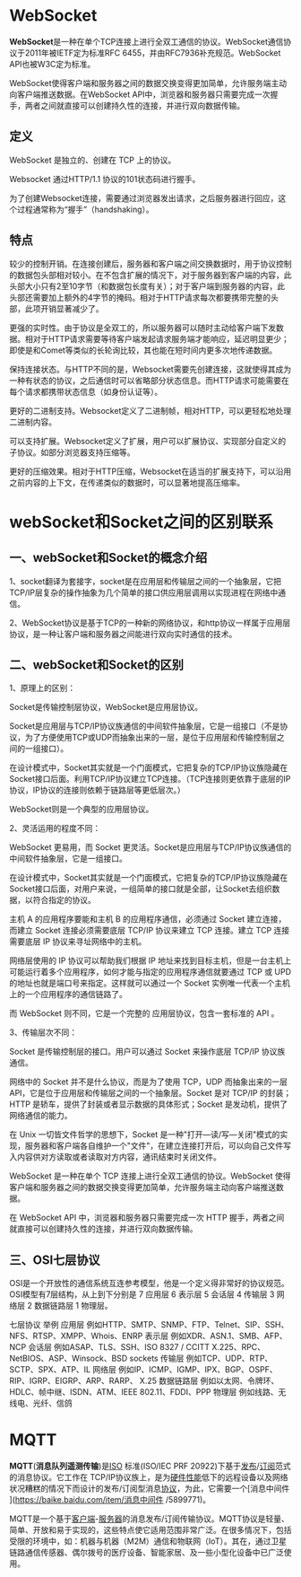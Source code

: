 # WebSocket

**WebSocket**是一种在单个TCP连接上进行全双工通信的协议。WebSocket通信协议于2011年被IETF定为标准RFC 6455，并由RFC7936补充规范。WebSocket API也被W3C定为标准。

WebSocket使得客户端和服务器之间的数据交换变得更加简单，允许服务端主动向客户端推送数据。在WebSocket API中，浏览器和服务器只需要完成一次握手，两者之间就直接可以创建持久性的连接，并进行双向数据传输。

## 定义

WebSocket 是独立的、创建在 TCP 上的协议。

Websocket 通过HTTP/1.1 协议的101状态码进行握手。

为了创建Websocket连接，需要通过浏览器发出请求，之后服务器进行回应，这个过程通常称为“握手”（handshaking）。

## 特点

较少的控制开销。在连接创建后，服务器和客户端之间交换数据时，用于协议控制的数据包头部相对较小。在不包含扩展的情况下，对于服务器到客户端的内容，此头部大小只有2至10字节（和数据包长度有关）；对于客户端到服务器的内容，此头部还需要加上额外的4字节的掩码。相对于HTTP请求每次都要携带完整的头部，此项开销显著减少了。

更强的实时性。由于协议是全双工的，所以服务器可以随时主动给客户端下发数据。相对于HTTP请求需要等待客户端发起请求服务端才能响应，延迟明显更少；即使是和Comet等类似的长轮询比较，其也能在短时间内更多次地传递数据。

保持连接状态。与HTTP不同的是，Websocket需要先创建连接，这就使得其成为一种有状态的协议，之后通信时可以省略部分状态信息。而HTTP请求可能需要在每个请求都携带状态信息（如身份认证等）。

更好的二进制支持。Websocket定义了二进制帧，相对HTTP，可以更轻松地处理二进制内容。

可以支持扩展。Websocket定义了扩展，用户可以扩展协议、实现部分自定义的子协议。如部分浏览器支持压缩等。

更好的压缩效果。相对于HTTP压缩，Websocket在适当的扩展支持下，可以沿用之前内容的上下文，在传递类似的数据时，可以显著地提高压缩率。

# webSocket和Socket之间的区别联系

## 一、webSocket和Socket的概念介绍

1、socket翻译为套接字，socket是在应用层和传输层之间的一个抽象层，它把TCP/IP层复杂的操作抽象为几个简单的接口供应用层调用以实现进程在网络中通信。

2、WebSocket协议是基于TCP的一种新的网络协议，和http协议一样属于应用层协议，是一种让客户端和服务器之间能进行双向实时通信的技术。

## 二、webSocket和Socket的区别

1、原理上的区别：

Socket是传输控制层协议，WebSocket是应用层协议。

Socket是应用层与TCP/IP协议族通信的中间软件抽象层，它是一组接口（不是协议，为了方便使用TCP或UDP而抽象出来的一层，是位于应用层和传输控制层之间的一组接口）。

在设计模式中，Socket其实就是一个门面模式，它把复杂的TCP/IP协议族隐藏在Socket接口后面。利用TCP/IP协议建立TCP连接。（TCP连接则更依靠于底层的IP协议，IP协议的连接则依赖于链路层等更低层次。）

WebSocket则是一个典型的应用层协议。

2、灵活运用的程度不同：

WebSocket 更易用，而 Socket 更灵活。Socket是应用层与TCP/IP协议族通信的中间软件抽象层，它是一组接口。

在设计模式中，Socket其实就是一个门面模式，它把复杂的TCP/IP协议族隐藏在Socket接口后面，对用户来说，一组简单的接口就是全部，让Socket去组织数据，以符合指定的协议。

主机 A 的应用程序要能和主机 B 的应用程序通信，必须通过 Socket 建立连接，而建立 Socket 连接必须需要底层 TCP/IP 协议来建立 TCP 连接。建立 TCP 连接需要底层 IP 协议来寻址网络中的主机。

网络层使用的 IP 协议可以帮助我们根据 IP 地址来找到目标主机，但是一台主机上可能运行着多个应用程序，如何才能与指定的应用程序通信就要通过 TCP 或 UPD 的地址也就是端口号来指定。这样就可以通过一个 Socket 实例唯一代表一个主机上的一个应用程序的通信链路了。

而 WebSocket 则不同，它是一个完整的 应用层协议，包含一套标准的 API 。

3、传输层次不同：

Socket 是传输控制层的接口。用户可以通过 Socket 来操作底层 TCP/IP 协议族通信。

网络中的 Socket 并不是什么协议，而是为了使用 TCP，UDP 而抽象出来的一层 API，它是位于应用层和传输层之间的一个抽象层。Socket 是对 TCP/IP 的封装；HTTP 是轿车，提供了封装或者显示数据的具体形式；Socket 是发动机，提供了网络通信的能力。

在 Unix 一切皆文件哲学的思想下，Socket 是一种"打开—读/写—关闭"模式的实现，服务器和客户端各自维护一个"文件"，在建立连接打开后，可以向自己文件写入内容供对方读取或者读取对方内容，通讯结束时关闭文件。

WebSocket 是一种在单个 TCP 连接上进行全双工通信的协议。WebSocket 使得客户端和服务器之间的数据交换变得更加简单，允许服务端主动向客户端推送数据。

在 WebSocket API 中，浏览器和服务器只需要完成一次 HTTP 握手，两者之间就直接可以创建持久性的连接，并进行双向数据传输。

## 三、OSI七层协议

OSI是一个开放性的通信系统互连参考模型，他是一个定义得非常好的协议规范。OSI模型有7层结构，从上到下分别是 7 应用层 6 表示层 5 会话层 4 传输层 3 网络层 2 数据链路层 1 物理层。

七层协议	举例
应用层	例如HTTP、SMTP、SNMP、FTP、Telnet、SIP、SSH、NFS、RTSP、XMPP、Whois、ENRP
表示层	例如XDR、ASN.1、SMB、AFP、NCP
会话层	例如ASAP、TLS、SSH、ISO 8327 / CCITT X.225、RPC、NetBIOS、ASP、Winsock、BSD sockets
传输层	例如TCP、UDP、RTP、SCTP、SPX、ATP、IL
网络层	例如IP、ICMP、IGMP、IPX、BGP、OSPF、RIP、IGRP、EIGRP、ARP、RARP、 X.25
数据链路层	例如以太网、令牌环、HDLC、帧中继、ISDN、ATM、IEEE 802.11、FDDI、PPP
物理层	例如线路、无线电、光纤、信鸽

# MQTT

**MQTT**(**消息队列遥测传输**)是[ISO](https://baike.baidu.com/item/ISO/10400) 标准(ISO/IEC PRF 20922)下基于[发布](https://baike.baidu.com/item/发布/33814)/[订阅](https://baike.baidu.com/item/订阅/8724574)范式的消息协议。它工作在 TCP/IP协议族上，是为[硬件性能](https://baike.baidu.com/item/硬件性能/12730200)低下的远程设备以及网络状况糟糕的情况下而设计的发布/订阅型消息[协议](https://baike.baidu.com/item/协议/670528)，为此，它需要一个[消息中间件 ](https://baike.baidu.com/item/消息中间件 /5899771)。

MQTT是一个基于[客户端](https://baike.baidu.com/item/客户端/101081)-[服务器](https://baike.baidu.com/item/服务器/100571)的消息发布/订阅传输协议。MQTT协议是轻量、简单、开放和易于实现的，这些特点使它适用范围非常广泛。在很多情况下，包括受限的环境中，如：机器与机器（M2M）通信和物联网（IoT）。其在，通过卫星链路通信传感器、偶尔拨号的医疗设备、智能家居、及一些小型化设备中已广泛使用。